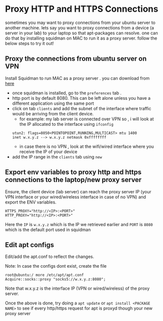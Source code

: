 # Proxy HTTP and HTTPS Connections 

sometimes you may want to proxy connections from your ubuntu server to another machine. lets say you want to proxy connections from a device (a server in your lab) to your laptop so that apt-packages can resolve. one can do that by installing squidman on MAC to run it as a proxy server. follow the below steps to try it out! 

##  Proxy the connections from ubuntu server on VPN 
Install Squidman to run MAC as a proxy server . you can download from [here](https://squidman.net/squidman/)

- once squidman is installed, go to the `preferences` tab .
- http port is by default 8080. This can be left alone unless you have a different application using the same port
- click on tab `clients` and add the subnet of the interface where traffic would be arriving from the client device. 
    - for example: my lab server is connected over VPN so , i will look at the IP allocated to the interface using `ifconfig` 
    ```
    utun2: flags=8050<POINTOPOINT,RUNNING,MULTICAST> mtu 1400
	inet w.x.y.z --> w.x.y.z netmask 0xffffffff
    ```
    - in case there is no VPN , look at the wifi/wired interface where you receive the IP of your device 
- add the IP range in the `clients` tab using `new` 

## Export env variables to proxy http and https connections to the laptop/new proxy server
Ensure, the client device (lab server) can reach the proxy server IP (your VPN interface or your wired/wireless interface in case of no VPN) and export the ENV variables.
```
HTTPS_PROXY="http://<IP>:<PORT>"
HTTP_PROXY="http://<IP>:<PORT>"
```
Here the `IP` is `w.x.y.z` which is the IP we retrieved earlier and
`PORT` is `8080` which is the default port used in squidman 

## Edit apt configs
Edit/add the apt.conf to reflect the changes. 

Note: In case the configs dont exist, create the file

```
root@ubuntu:/ more /etc/apt/apt.conf
Acquire::socks::proxy "socks5://w.x.y.z:8080";
```
Note that w.x.y.z is the interface IP (VPN or wired/wireless) of the proxy server.

Once the above is done, try doing a `apt update` or `apt install <PACKAGE NAME>` to see if every http/https request for apt is proxyd though your new proxy server

